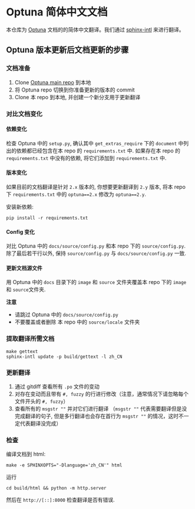 # Optuna 简体中文文档

本仓库为 [Optuna](https://optuna.org) 文档的的简体中文翻译。我们通过 [sphinx-intl](http://sphinx-intl.rtfd.io) 来进行翻译。

## Optuna 版本更新后文档更新的步骤

### 文档准备

1. Clone [Optuna main repo](https://github.com/optuna/optuna) 到本地
2. 将 Optuna repo 切换到你准备更新的版本的 commit
3. Clone 本 repo 到本地, 并创建一个新分支用于更新翻译

### 对比文档变化

#### 依赖变化

检查 Optuna 中的 `setup.py`, 确认其中 `get_extras_require` 下的 `document` 中列出的依赖都已经包含在本 repo 的 `requirements.txt` 中.
如果存在本 repo 的 `requirements.txt` 中没有的依赖, 将它们添加到 `requirements.txt` 中.

#### 版本变化

如果目前的文档翻译是针对 `2.x` 版本的, 你想要更新翻译到 `2.y` 版本, 将本 repo 下 `requirements.txt` 中的 `optuna==2.x` 修改为 `optuna==2.y`.

安装新依赖:

```
pip install -r requirements.txt
```

#### Config 变化

对比 Optuna 中的 `docs/source/config.py` 和本 repo 下的 `source/config.py`. 除了最后若干行以外, 保持 `source/config.py` 与 `docs/source/config.py` 一致.

#### 更新文档源文件

用 Optuna 中的 `docs` 目录下的 `image` 和 `source` 文件夹覆盖本 repo 下的 `image` 和 `source`文件夹.

**注意**

- 请跳过 Optuna 中的 `docs/source/config.py`
- 不要覆盖或者删除 本 repo 中的 `source/locale` 文件夹

### 提取翻译所需文档

```
make gettext
sphinx-intl update -p build/gettext -l zh_CN
```

### 更新翻译

1. 通过 gitdiff 查看所有 `.po` 文件的变动
2. 对存在变动而且带有 `#, fuzzy` 的行进行修改（注意，通常情况下请忽略每个文件开头的 `#, fuzzy`）
3. 查看所有的 `msgstr ""` 并对它们进行翻译 （`msgstr ""` 代表需要翻译但是没完成翻译的句子, 但是多行翻译也会存在首行为 `msgstr ""` 的情况，这时不一定代表翻译没完成）

### 检查

编译文档到 html:

```
make -e SPHINXOPTS="-Dlanguage='zh_CN'" html
```

运行

```
cd build/html && python -m http.server
```

然后在 `http://[::]:8000` 检查翻译是否有错误.
